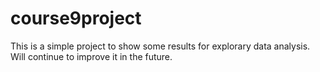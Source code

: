 # course9project

This is a simple project to show some results for explorary data analysis. Will continue to improve it in the future.
